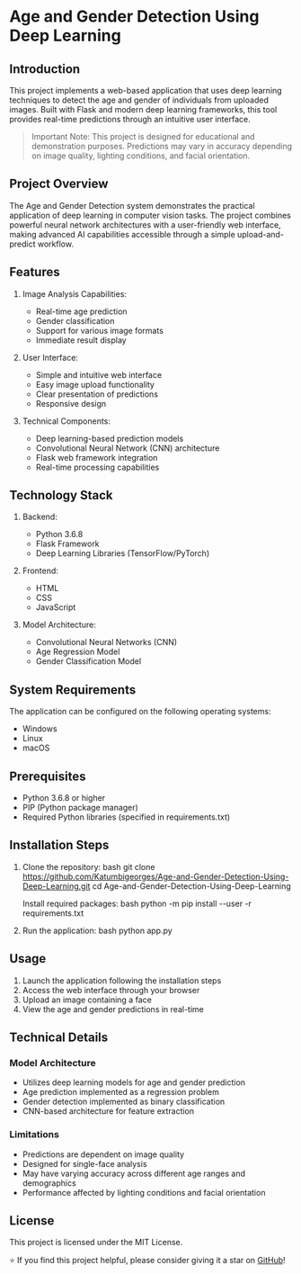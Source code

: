 
# Age and Gender Detection Using Deep Learning

## Introduction

This project implements a web-based application that uses deep learning techniques to detect the age and gender of individuals from uploaded images. Built with Flask and modern deep learning frameworks, this tool provides real-time predictions through an intuitive user interface.

> Important Note: This project is designed for educational and demonstration purposes. Predictions may vary in accuracy depending on image quality, lighting conditions, and facial orientation.

## Project Overview
The Age and Gender Detection system demonstrates the practical application of deep learning in computer vision tasks. The project combines powerful neural network architectures with a user-friendly web interface, making advanced AI capabilities accessible through a simple upload-and-predict workflow.

## Features
1. Image Analysis Capabilities:
   - Real-time age prediction
   - Gender classification
   - Support for various image formats
   - Immediate result display

2. User Interface:
   - Simple and intuitive web interface
   - Easy image upload functionality
   - Clear presentation of predictions
   - Responsive design

3. Technical Components:
   - Deep learning-based prediction models
   - Convolutional Neural Network (CNN) architecture
   - Flask web framework integration
   - Real-time processing capabilities

## Technology Stack
1. Backend:
   - Python 3.6.8
   - Flask Framework
   - Deep Learning Libraries (TensorFlow/PyTorch)

2. Frontend:
   - HTML
   - CSS
   - JavaScript

3. Model Architecture:
   - Convolutional Neural Networks (CNN)
   - Age Regression Model
   - Gender Classification Model

## System Requirements
The application can be configured on the following operating systems:
- Windows
- Linux
- macOS

## Prerequisites
- Python 3.6.8 or higher
- PIP (Python package manager)
- Required Python libraries (specified in requirements.txt)

## Installation Steps
1. Clone the repository:
	bash
git clone https://github.com/Katumbigeorges/Age-and-Gender-Detection-Using-Deep-Learning.git
cd Age-and-Gender-Detection-Using-Deep-Learning
	

	Install required packages:
	bash
python -m pip install --user -r requirements.txt
	

3. Run the application:
	bash
python app.py
	

## Usage
1. Launch the application following the installation steps
2. Access the web interface through your browser
3. Upload an image containing a face
4. View the age and gender predictions in real-time

## Technical Details
### Model Architecture
- Utilizes deep learning models for age and gender prediction
- Age prediction implemented as a regression problem
- Gender detection implemented as binary classification
- CNN-based architecture for feature extraction

### Limitations
- Predictions are dependent on image quality
- Designed for single-face analysis
- May have varying accuracy across different age ranges and demographics
- Performance affected by lighting conditions and facial orientation

## License
This project is licensed under the MIT License.


⭐ If you find this project helpful, please consider giving it a star on [GitHub](https://github.com/Katumbigeorges/Age-and-Gender-Detection-Using-Deep-Learning)!
